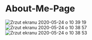 # About-Me-Page
![Zrzut ekranu 2020-05-24 o 10 39 19](https://user-images.githubusercontent.com/56980017/82749654-fa720900-9daa-11ea-9c0f-60f1e06aaa2f.png)
![Zrzut ekranu 2020-05-24 o 10 38 57](https://user-images.githubusercontent.com/56980017/82749655-fba33600-9daa-11ea-9c6e-176b69f45b49.png)
![Zrzut ekranu 2020-05-24 o 10 38 53](https://user-images.githubusercontent.com/56980017/82749656-fcd46300-9daa-11ea-9251-37d81af85504.png)
